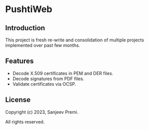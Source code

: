 # PushtiWeb

## Introduction

This project is fresh re-write and consolidation of multiple projects
implemented over past few months.

## Features

* Decode X.509 certificates in PEM and DER files.
* Decode signatures from PDF files.
* Validate certificates via OCSP.

## License
Copyright (c) 2023, Sanjeev Premi.

All rights reserved.
